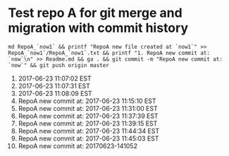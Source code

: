 # Test repo A for git merge and migration with commit history

```
md RepoA_`now1` && printf "RepoA new file created at `now1`" >> RepoA_`now1`/RepoA_`now1`.txt && printf "1. RepoA new commit at: `now`\n" >> Readme.md && ga . && git commit -m "RepoA new commit at: `now`" && git push origin master
```

1. 2017-06-23 11:07:02 EST 
1. 2017-06-23 11:07:31 EST
1. 2017-06-23 11:08:09 EST
1. RepoA new commit at: 2017-06-23 11:15:10 EST
1. RepoA new commit at: 2017-06-23 11:31:00 EST
1. RepoA new commit at: 2017-06-23 11:37:39 EST
1. RepoA new commit at: 2017-06-23 11:39:15 EST
1. RepoA new commit at: 2017-06-23 11:44:34 EST
1. RepoA new commit at: 2017-06-23 11:45:03 EST
1. RepoA new commit at: 20170623-141052
